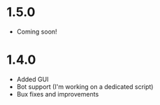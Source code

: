 # 1.5.0
- Coming soon!
# 1.4.0
- Added GUI
- Bot support (I'm working on a dedicated script)
- Bux fixes and improvements
